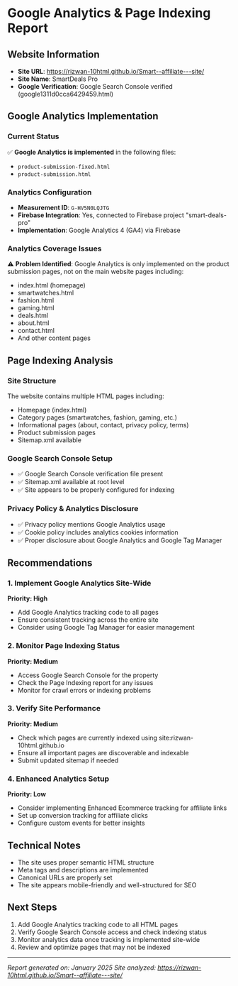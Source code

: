 # Google Analytics & Page Indexing Report

## Website Information
- **Site URL**: https://rizwan-10html.github.io/Smart--affiliate---site/
- **Site Name**: SmartDeals Pro
- **Google Verification**: Google Search Console verified (google1311d0cca6429459.html)

## Google Analytics Implementation

### Current Status
✅ **Google Analytics is implemented** in the following files:
- `product-submission-fixed.html`
- `product-submission.html`

### Analytics Configuration
- **Measurement ID**: `G-HV5N0LQJTG`
- **Firebase Integration**: Yes, connected to Firebase project "smart-deals-pro"
- **Implementation**: Google Analytics 4 (GA4) via Firebase

### Analytics Coverage Issues
⚠️ **Problem Identified**: Google Analytics is only implemented on the product submission pages, not on the main website pages including:
- index.html (homepage)
- smartwatches.html
- fashion.html
- gaming.html
- deals.html
- about.html
- contact.html
- And other content pages

## Page Indexing Analysis

### Site Structure
The website contains multiple HTML pages including:
- Homepage (index.html)
- Category pages (smartwatches, fashion, gaming, etc.)
- Informational pages (about, contact, privacy policy, terms)
- Product submission pages
- Sitemap.xml available

### Google Search Console Setup
- ✅ Google Search Console verification file present
- ✅ Sitemap.xml available at root level
- ✅ Site appears to be properly configured for indexing

### Privacy Policy & Analytics Disclosure
- ✅ Privacy policy mentions Google Analytics usage
- ✅ Cookie policy includes analytics cookies information
- ✅ Proper disclosure about Google Analytics and Google Tag Manager

## Recommendations

### 1. Implement Google Analytics Site-Wide
**Priority: High**
- Add Google Analytics tracking code to all pages
- Ensure consistent tracking across the entire site
- Consider using Google Tag Manager for easier management

### 2. Monitor Page Indexing Status
**Priority: Medium**
- Access Google Search Console for the property
- Check the Page Indexing report for any issues
- Monitor for crawl errors or indexing problems

### 3. Verify Site Performance
**Priority: Medium**
- Check which pages are currently indexed using site:rizwan-10html.github.io
- Ensure all important pages are discoverable and indexable
- Submit updated sitemap if needed

### 4. Enhanced Analytics Setup
**Priority: Low**
- Consider implementing Enhanced Ecommerce tracking for affiliate links
- Set up conversion tracking for affiliate clicks
- Configure custom events for better insights

## Technical Notes
- The site uses proper semantic HTML structure
- Meta tags and descriptions are implemented
- Canonical URLs are properly set
- The site appears mobile-friendly and well-structured for SEO

## Next Steps
1. Add Google Analytics tracking code to all HTML pages
2. Verify Google Search Console access and check indexing status
3. Monitor analytics data once tracking is implemented site-wide
4. Review and optimize pages that may not be indexed

---
*Report generated on: January 2025*
*Site analyzed: https://rizwan-10html.github.io/Smart--affiliate---site/*